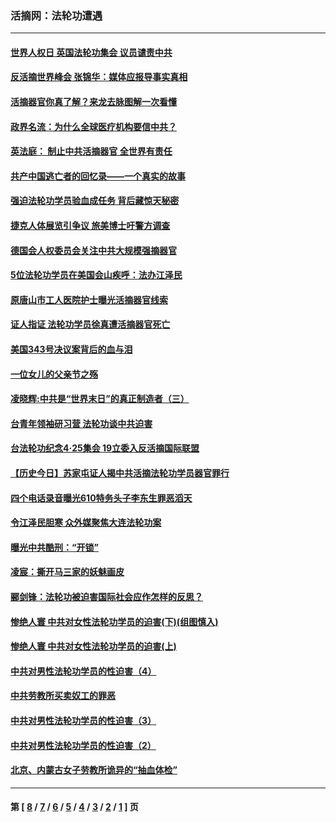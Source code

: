 ### 活摘网：法轮功遭遇
---
#### [世界人权日 英国法轮功集会 议员谴责中共](../../pages/nf5881/n13431763.md?05020430) 
#### [反活摘世界峰会 张锦华：媒体应报导事实真相](../../pages/nf5881/n13278502.md?05020430) 
#### [活摘器官你真了解？来龙去脉图解一次看懂](../../pages/nf5881/n13013820.md?05020430) 
#### [政界名流：为什么全球医疗机构要信中共？](../../pages/nf5881/n11945479.md?05020430) 
#### [英法庭： 制止中共活摘器官 全世界有责任](../../pages/nf5881/n11330691.md?05020430) 
#### [共产中国逃亡者的回忆录——一个真实的故事](../../pages/nf5881/n10918649.md?05020430) 
#### [强迫法轮功学员验血成任务 背后藏惊天秘密](../../pages/nf5881/n4252384.md?05020430) 
#### [捷克人体展览引争议 旅美博士吁警方调查](../../pages/nf5881/n9429187.md?05020430) 
#### [德国会人权委员会关注中共大规模强摘器官](../../pages/nf5881/n8418950.md?05020430) 
#### [5位法轮功学员在美国会山疾呼：法办江泽民](../../pages/nf5881/n8101519.md?05020430) 
#### [原唐山市工人医院护士曝光活摘器官线索](../../pages/nf5881/n8076384.md?05020430) 
#### [证人指证 法轮功学员徐真遭活摘器官死亡](../../pages/nf5881/n8042467.md?05020430) 
#### [美国343号决议案背后的血与泪](../../pages/nf5881/n8020684.md?05020430) 
#### [一位女儿的父亲节之殇](../../pages/nf5881/n8014122.md?05020430) 
#### [凌晓辉:中共是“世界末日”的真正制造者（三）](../../pages/nf5881/n4210333.md?05020430) 
#### [台青年领袖研习营 法轮功谈中共迫害](../../pages/nf5881/n4141857.md?05020430) 
#### [台法轮功纪念4‧25集会 19立委入反活摘国际联盟](../../pages/nf5881/n4141821.md?05020430) 
#### [【历史今日】苏家屯证人揭中共活摘法轮功学员器官罪行](../../pages/nf5881/n4135912.md?05020430) 
#### [四个电话录音曝光610特务头子李东生罪恶滔天](../../pages/nf5881/n4040060.md?05020430) 
#### [令江泽民胆寒 众外媒聚焦大连法轮功案](../../pages/nf5881/n3932671.md?05020430) 
#### [曝光中共酷刑：“开锁”](../../pages/nf5881/n3889373.md?05020430) 
#### [凌宸：撕开马三家的妖魅画皮](../../pages/nf5881/n3849369.md?05020430) 
#### [郦剑锋：法轮功被迫害国际社会应作怎样的反思？](../../pages/nf5881/n3824560.md?05020430) 
#### [惨绝人寰 中共对女性法轮功学员的迫害(下)(组图慎入)](../../pages/nf5881/n3816285.md?05020430) 
#### [惨绝人寰 中共对女性法轮功学员的迫害(上)](../../pages/nf5881/n3815374.md?05020430) 
#### [中共对男性法轮功学员的性迫害（4）](../../pages/nf5881/n3769144.md?05020430) 
#### [中共劳教所买卖奴工的罪恶](../../pages/nf5881/n3769378.md?05020430) 
#### [中共对男性法轮功学员的性迫害（3）](../../pages/nf5881/n3768231.md?05020430) 
#### [中共对男性法轮功学员的性迫害（2）](../../pages/nf5881/n3767211.md?05020430) 
#### [北京、内蒙古女子劳教所诡异的“抽血体检”](../../pages/nf5881/n3753158.md?05020430) 

---
#### 第 [ [8](./8.md?05020430) / [7](./7.md?05020430) / [6](./6.md?05020430) / [5](./5.md?05020430) / [4](./4.md?05020430) / [3](./3.md?05020430) / [2](./2.md?05020430) / [1](./1.md?05020430) ] 页
